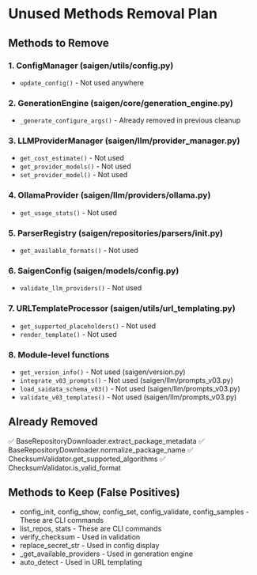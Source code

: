 # Unused Methods Removal Plan

## Methods to Remove

### 1. ConfigManager (saigen/utils/config.py)
- `update_config()` - Not used anywhere

### 2. GenerationEngine (saigen/core/generation_engine.py)  
- `_generate_configure_args()` - Already removed in previous cleanup

### 3. LLMProviderManager (saigen/llm/provider_manager.py)
- `get_cost_estimate()` - Not used
- `get_provider_models()` - Not used
- `set_provider_model()` - Not used

### 4. OllamaProvider (saigen/llm/providers/ollama.py)
- `get_usage_stats()` - Not used

### 5. ParserRegistry (saigen/repositories/parsers/__init__.py)
- `get_available_formats()` - Not used

### 6. SaigenConfig (saigen/models/config.py)
- `validate_llm_providers()` - Not used

### 7. URLTemplateProcessor (saigen/utils/url_templating.py)
- `get_supported_placeholders()` - Not used
- `render_template()` - Not used

### 8. Module-level functions
- `get_version_info()` - Not used (saigen/version.py)
- `integrate_v03_prompts()` - Not used (saigen/llm/prompts_v03.py)
- `load_saidata_schema_v03()` - Not used (saigen/llm/prompts_v03.py)
- `validate_v03_templates()` - Not used (saigen/llm/prompts_v03.py)

## Already Removed
✅ BaseRepositoryDownloader.extract_package_metadata
✅ BaseRepositoryDownloader.normalize_package_name
✅ ChecksumValidator.get_supported_algorithms
✅ ChecksumValidator.is_valid_format

## Methods to Keep (False Positives)
- config_init, config_show, config_set, config_validate, config_samples - These are CLI commands
- list_repos, stats - These are CLI commands
- verify_checksum - Used in validation
- replace_secret_str - Used in config display
- _get_available_providers - Used in generation engine
- auto_detect - Used in URL templating

